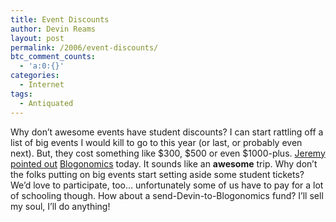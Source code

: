 ```yaml
---
title: Event Discounts
author: Devin Reams
layout: post
permalink: /2006/event-discounts/
btc_comment_counts:
  - 'a:0:{}'
categories:
  - Internet
tags:
  - Antiquated
---
```

Why don&#8217;t awesome events have student discounts? I can start rattling off a list of big events I would kill to go to this year (or last, or probably even next). But, they cost something like $300, $500 or even $1000-plus. [Jeremy pointed out][1] [Blogonomics][2] today. It sounds like an **awesome** trip. Why don&#8217;t the folks putting on big events start setting aside some student tickets? We&#8217;d love to participate, too&#8230; unfortunately some of us have to pay for a lot of schooling though. How about a send-Devin-to-Blogonomics fund? I&#8217;ll sell my soul, I&#8217;ll do anything!

 [1]: http://feeds.feedburner.com/jeremywright?m=41
 [2]: http://www.blogonomics.net/